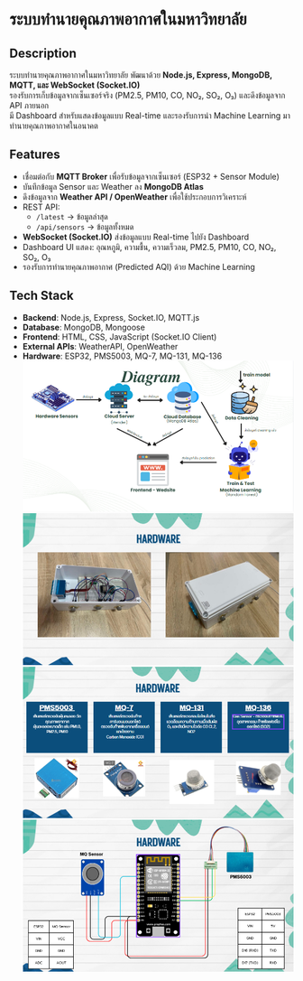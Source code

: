 # ระบบทำนายคุณภาพอากาศในมหาวิทยาลัย
## Description
ระบบทำนายคุณภาพอากาศในมหาวิทยาลัย พัฒนาด้วย **Node.js, Express, MongoDB, MQTT, และ WebSocket (Socket.IO)**  
รองรับการเก็บข้อมูลจากเซ็นเซอร์จริง (PM2.5, PM10, CO, NO₂, SO₂, O₃) และดึงข้อมูลจาก API ภายนอก  
มี Dashboard สำหรับแสดงข้อมูลแบบ Real-time และรองรับการนำ Machine Learning มาทำนายคุณภาพอากาศในอนาคต

## Features
- เชื่อมต่อกับ **MQTT Broker** เพื่อรับข้อมูลจากเซ็นเซอร์ (ESP32 + Sensor Module)
- บันทึกข้อมูล Sensor และ Weather ลง **MongoDB Atlas**
- ดึงข้อมูลจาก **Weather API / OpenWeather** เพื่อใช้ประกอบการวิเคราะห์
- REST API: 
  - `/latest` → ข้อมูลล่าสุด  
  - `/api/sensors` → ข้อมูลทั้งหมด
- **WebSocket (Socket.IO)** ส่งข้อมูลแบบ Real-time ไปยัง Dashboard
- Dashboard UI แสดง: อุณหภูมิ, ความชื้น, ความเร็วลม, PM2.5, PM10, CO, NO₂, SO₂, O₃
- รองรับการทำนายคุณภาพอากาศ (Predicted AQI) ด้วย Machine Learning

## Tech Stack
- **Backend**: Node.js, Express, Socket.IO, MQTT.js
- **Database**: MongoDB, Mongoose
- **Frontend**: HTML, CSS, JavaScript (Socket.IO Client)
- **External APIs**: WeatherAPI, OpenWeather
- **Hardware**: ESP32, PMS5003, MQ-7, MQ-131, MQ-136
![alt text](image.png)
![alt text](image-1.png)
![alt text](image-2.png)
![alt text](image-3.png)